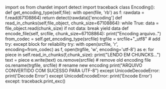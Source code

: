 import os
from chardet import detect
import traceback
class Encoding():
    def get_encoding_type(self,file):
        with open(file, 'rb') as f:
            rawdata = f.read(67108864)
        return detect(rawdata)['encoding']
    def read_in_chunks(self,file_object, chunk_size=67108864):
        while True:
            data = file_object.read(chunk_size)
            if not data:
                break
            yield data
    def encode_file(self, srcfile, chunk_size=67108864):
        print("Encoding arquivo..")
        from_codec = self.get_encoding_type(srcfile)
        trgfile = srcfile+"_utf8"
        # add try: except block for reliability
        try:
            with open(srcfile, 'r', encoding=from_codec) as f, open(trgfile, 'w', encoding='utf-8') as e:
                for piece in self.read_in_chunks(f,chunk_size):
                    print("LENDO EM CHUNCKS...")
                    text = piece
                    e.write(text)
            os.remove(srcfile)  # remove old encoding file
            os.rename(trgfile, srcfile)  # rename new encoding
            print("ARQUIVO CONVERTIDO COM SUCESSO PARA UTF-8")
        except UnicodeDecodeError:
            print('Decode Error')
        except UnicodeEncodeError:
            print('Encode Error')
        except:
            traceback.print_exc()
